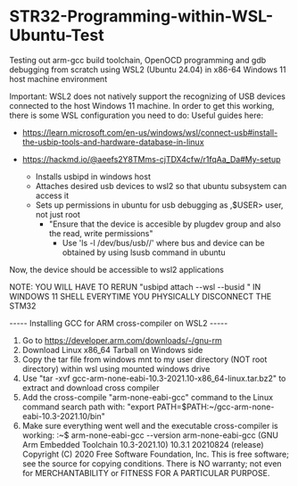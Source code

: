 # STR32-Programming-within-WSL-Ubuntu-Test
Testing out arm-gcc build toolchain, OpenOCD programming and gdb debugging from scratch using WSL2 (Ubuntu 24.04) in x86-64 Windows 11 host machine environment


Important: WSL2 does not natively support the recognizing of USB devices connected to the host Windows 11 machine. In order to get this working, there is some WSL configuration you need to do:
Useful guides here: 
  - https://learn.microsoft.com/en-us/windows/wsl/connect-usb#install-the-usbip-tools-and-hardware-database-in-linux
  - https://hackmd.io/@aeefs2Y8TMms-cjTDX4cfw/r1fqAa_Da#My-setup

	- Installs usbipd in windows host
	- Attaches desired usb devices to wsl2 so that ubuntu subsystem can access it
	- Sets up permissions in ubuntu for usb debugging as ,$USER> user, not just root
		- "Ensure that the device is accesible by plugdev group and also the read, write permissions"
    		- Use 'ls -l /dev/bus/usb/<Bus>/<Device>' where bus and device can be obtained by using lsusb command in ubuntu


Now, the device should be accessible to wsl2 applications

NOTE: YOU WILL HAVE TO RERUN "usbipd attach --wsl --busid <BUSID>" IN WINDOWS 11 SHELL EVERYTIME YOU PHYSICALLY DISCONNECT THE STM32


----- Installing GCC for ARM cross-compiler on WSL2 -----
1. Go to https://developer.arm.com/downloads/-/gnu-rm
2. Download Linux x86_64 Tarball on Windows side
3. Copy the tar file from windows mnt to my user directory (NOT root directory) within wsl using mounted windows drive
4. Use "tar -xvf gcc-arm-none-eabi-10.3-2021.10-x86_64-linux.tar.bz2" to extract and download cross compiler
5. Add the cross-compile "arm-none-eabi-gcc" command to the Linux command search path with:
	"export PATH=$PATH:~/gcc-arm-none-eabi-10.3-2021.10/bin"
6. Make sure everything went well and the executable cross-compiler is working:
	:~$       arm-none-eabi-gcc --version
	arm-none-eabi-gcc (GNU Arm Embedded Toolchain 10.3-2021.10) 10.3.1 20210824 (release)
	Copyright (C) 2020 Free Software Foundation, Inc.
	This is free software; see the source for copying conditions.  There is NO
	warranty; not even for MERCHANTABILITY or FITNESS FOR A PARTICULAR PURPOSE.





